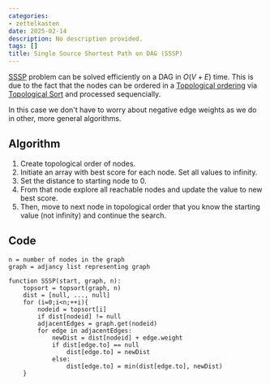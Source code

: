 ```yaml
---
categories:
- zettelkasten
date: 2025-02-14
description: No description provided.
tags: []
title: Single Source Shortest Path on DAG (SSSP)
---
```


[SSSP](SSSP) problem can be solved efficiently on a DAG in $O(V+E)$ time. This is due to the fact that the nodes can be ordered in a [Topological ordering](Topological%20ordering.md) via [Topological Sort](Topological%20Sort.md) and processed sequencially. 

In this case we don't have to worry about negative edge weights as we do in other, more general algorithms.

## Algorithm

1. Create topological order of nodes.
2. Initiate an array with best score for each node. Set all values to infinity. 
3. Set the distance to starting node to 0.
4. From that node explore all reachable nodes and update the value to new best score.
5. Then, move to next node in topological order that you know the starting value (not infinity) and continue the search.

## Code

```pseudo
n = number of nodes in the graph
graph = adjancy list representing graph

function SSSP(start, graph, n):
	topsort = topsort(graph, n)
	dist = [null, ..., null]
	for (i=0;i<n;++i){
		nodeid = topsort[i]
		if dist[nodeid] != null
		adjacentEdges = graph.get(nodeid)
		for edge in adjacentEdges:
			newDist = dist[nodeid] + edge.weight
			if dist[edge.to] == null
				dist[edge.to] = newDist
			else:
				dist[edge.to] = min(dist[edge.to], newDist)		
	}

```